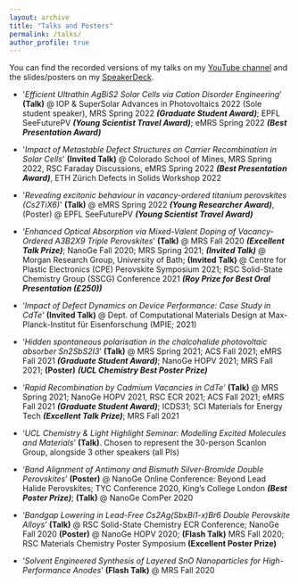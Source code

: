```yaml
---
layout: archive
title: "Talks and Posters"
permalink: /talks/
author_profile: true
---
```


You can find the recorded versions of my talks on my [YouTube channel](https://www.youtube.com/c/SeánRKavanagh) <i class="fab fa-fw fa-youtube" aria-hidden="true"></i> and the slides/posters on my [SpeakerDeck](https://speakerdeck.com/kavanase).

- '_Efficient Ultrathin AgBiS2 Solar Cells via Cation Disorder Engineering_' **(Talk)** @ IOP & SuperSolar Advances in Photovoltaics 2022 (Sole student speaker), MRS Spring 2022 **_(Graduate Student Award)_**; EPFL SeeFuturePV **_(Young Scientist Travel Award)_**; eMRS Spring 2022 **_(Best Presentation Award)_**

- '_Impact of Metastable Defect Structures on Carrier Recombination in Solar Cells_' **(Invited Talk)** @ Colorado School of Mines, MRS Spring 2022, RSC Faraday Discussions, eMRS Spring 2022 **_(Best Presentation Award)_**, ETH Zürich Defects in Solids Workshop 2022

- '_Revealing excitonic behaviour in vacancy-ordered titanium perovskites (Cs2TiX6)_' **(Talk)** @ eMRS Spring 2022 **_(Young Researcher Award)_**, (Poster) @ EPFL SeeFuturePV **_(Young Scientist Travel Award)_**

- ‘_Enhanced Optical Absorption via Mixed-Valent Doping of Vacancy-Ordered A3B2X9 Triple Perovskites_’ **(Talk)** @ MRS Fall 2020 **_(Excellent Talk Prize)_**; NanoGe Fall 2020; MRS Spring 2021; **_(Invited Talk)_** @ Morgan Research Group, University of Bath; **(Invited Talk)** @ Centre for Plastic Electronics (CPE) Perovskite Symposium 2021; RSC Solid-State Chemistry Group (SSCG) Conference 2021 **_(Roy Prize for Best Oral Presentation (£250))_**

- ‘_Impact of Defect Dynamics on Device Performance: Case Study in CdTe_’ **(Invited Talk)** @ Dept. of Computational Materials Design at Max-Planck-Institut für Eisenforschung (MPIE; 2021)

- ‘_Hidden spontaneous polarisation in the chalcohalide photovoltaic absorber Sn2SbS2I3_’ **(Talk)** @ MRS Spring 2021; ACS Fall 2021; eMRS Fall 2021 **_(Graduate Student Award)_**; NanoGe HOPV 2021; MRS Fall 2021; **(Poster)** **_(UCL Chemistry Best Poster Prize)_**

- ‘_Rapid Recombination by Cadmium Vacancies in CdTe_’ **(Talk)** @ MRS Spring 2021; NanoGe HOPV 2021, RSC ECR 2021; ACS Fall 2021; eMRS Fall 2021 **_(Graduate Student Award)_**; ICDS31; SCI Materials for Energy Tech **_(Excellent Talk Prize)_**; MRS Fall 2021

- ‘_UCL Chemistry & Light Highlight Seminar: Modelling Excited Molecules and Materials_’ **(Talk)**. Chosen to represent the 30-person Scanlon Group, alongside 3 other speakers (all PIs)

- ‘_Band Alignment of Antimony and Bismuth Silver-Bromide Double Perovskites_’ **(Poster)** @ NanoGe Online Conference: Beyond Lead Halide Perovskites; TYC Conference 2020, King’s College London **_(Best Poster Prize)_**; **(Talk)** @ NanoGe ComPer 2020

- ‘_Bandgap Lowering in Lead-Free Cs2Ag(SbxBi1-x)Br6 Double Perovskite Alloys_’ **(Talk)** @ RSC Solid-State Chemistry ECR Conference; NanoGe Fall 2020 **(Poster)** @ NanoGe HOPV 2020; **(Flash Talk)** MRS Fall 2020; RSC Materials Chemistry Poster Symposium **(Excellent Poster Prize)**

- ‘_Solvent Engineered Synthesis of Layered SnO Nanoparticles for High-Performance Anodes_’ **(Flash Talk)** @ MRS Fall 2020
